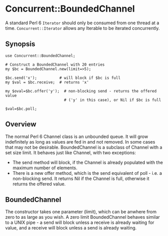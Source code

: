 # Concurrent::BoundedChannel

A standard Perl 6 `Iterator` should only be consumed from one thread at a time.
`Concurrent::Iterator` allows any Iterable to be iterated concurrently.

## Synopsis

    use Concurrent::BoundedChannel;

    # Construct a BoundedChannel with 20 entries
    my $bc = BoundedChannel.new(limit=>5);

    $bc.send('x');          # will block if $bc is full
    my $val = $bc.receive;  # returns 'x'

    my $oval=$bc.offer('y');  # non-blocking send - returns the offered value
                              # ('y' in this case), or Nil if $bc is full

    $val=$bc.poll;

## Overview

The normal Perl 6 Channel class is an unbounded queue.  It will grow
indefinitely as long as values are fed in and not removed.  In some cases
that may not be desirable.  BoundedChannel is a subclass of Channel
with a set size limit.  It behaves just like Channel, with two exceptions:

* The send method will block, if the Channel is already populated with
the maximum number of elements.
* There is a new offer method, which is the send equivalent of poll - i.e. a
non-blocking send.  It returns Nil if the Channel is full, otherwise it
returns the offered value.

## BoundedChannel

The constructor takes one parameter (limit), which can be anwhere from
zero to as large as you wish.  A zero limit BoundedChannel behaves similar
to a UNIX pipe - a send will block unless a receive is already waiting for
value, and a receive will block unless a send is already waiting.
